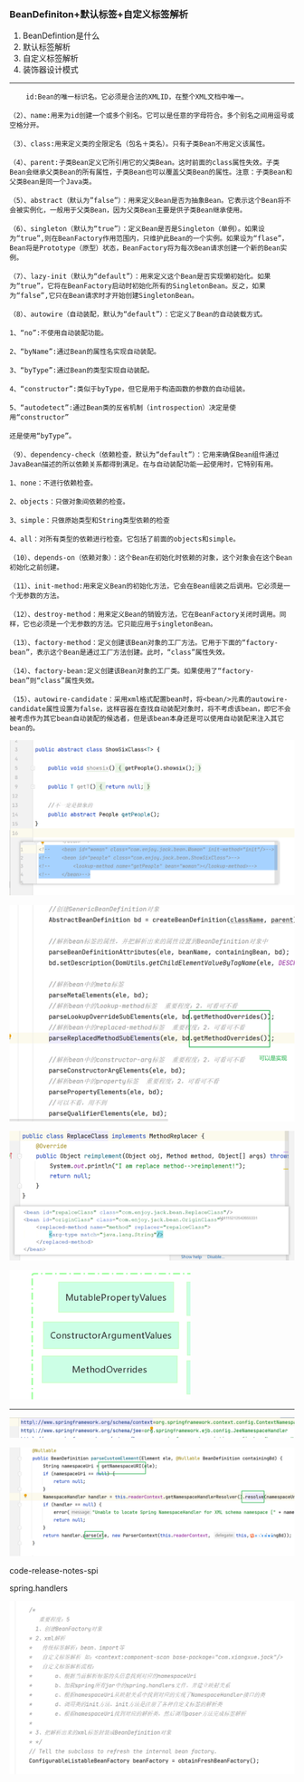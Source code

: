 ### BeanDefiniton+默认标签+自定义标签解析

1. BeanDefintion是什么
2. 默认标签解析
3. 自定义标签解析
4. 装饰器设计模式

------

```
    id:Bean的唯一标识名。它必须是合法的XMLID，在整个XML文档中唯一。

（2）、name:用来为id创建一个或多个别名。它可以是任意的字母符合。多个别名之间用逗号或空格分开。

（3）、class:用来定义类的全限定名（包名＋类名）。只有子类Bean不用定义该属性。

（4）、parent:子类Bean定义它所引用它的父类Bean。这时前面的class属性失效。子类Bean会继承父类Bean的所有属性，子类Bean也可以覆盖父类Bean的属性。注意：子类Bean和父类Bean是同一个Java类。

（5）、abstract（默认为”false”）：用来定义Bean是否为抽象Bean。它表示这个Bean将不会被实例化，一般用于父类Bean，因为父类Bean主要是供子类Bean继承使用。

（6）、singleton（默认为“true”）：定义Bean是否是Singleton（单例）。如果设为“true”,则在BeanFactory作用范围内，只维护此Bean的一个实例。如果设为“flase”，Bean将是Prototype（原型）状态，BeanFactory将为每次Bean请求创建一个新的Bean实例。

（7）、lazy-init（默认为“default”）：用来定义这个Bean是否实现懒初始化。如果为“true”，它将在BeanFactory启动时初始化所有的SingletonBean。反之，如果为“false”,它只在Bean请求时才开始创建SingletonBean。

（8）、autowire（自动装配，默认为“default”）：它定义了Bean的自动装载方式。

1、“no”:不使用自动装配功能。

2、“byName”:通过Bean的属性名实现自动装配。

3、“byType”:通过Bean的类型实现自动装配。

4、“constructor”:类似于byType，但它是用于构造函数的参数的自动组装。

5、“autodetect”:通过Bean类的反省机制（introspection）决定是使用“constructor”

还是使用“byType”。

（9）、dependency-check（依赖检查，默认为“default”）：它用来确保Bean组件通过JavaBean描述的所以依赖关系都得到满足。在与自动装配功能一起使用时，它特别有用。

1、none：不进行依赖检查。

2、objects：只做对象间依赖的检查。

3、simple：只做原始类型和String类型依赖的检查

4、all：对所有类型的依赖进行检查。它包括了前面的objects和simple。

（10）、depends-on（依赖对象）：这个Bean在初始化时依赖的对象，这个对象会在这个Bean初始化之前创建。

（11）、init-method:用来定义Bean的初始化方法，它会在Bean组装之后调用。它必须是一个无参数的方法。

（12）、destroy-method：用来定义Bean的销毁方法，它在BeanFactory关闭时调用。同样，它也必须是一个无参数的方法。它只能应用于singletonBean。

（13）、factory-method：定义创建该Bean对象的工厂方法。它用于下面的“factory-bean”，表示这个Bean是通过工厂方法创建。此时，“class”属性失效。

（14）、factory-bean:定义创建该Bean对象的工厂类。如果使用了“factory-bean”则“class”属性失效。

（15）、autowire-candidate：采用xml格式配置bean时，将<bean/>元素的autowire-candidate属性设置为false，这样容器在查找自动装配对象时，将不考虑该bean，即它不会被考虑作为其它bean自动装配的候选者，但是该bean本身还是可以使用自动装配来注入其它bean的。
```

![image-20221208105815678](2、BeanDefiniton+默认标签+自定义标签解析.assets/image-20221208105815678.png)

![image-20221208110943466](2、BeanDefiniton+默认标签+自定义标签解析.assets/image-20221208110943466.png)

![image-20221208111817493](2、BeanDefiniton+默认标签+自定义标签解析.assets/image-20221208111817493.png)

![image-20221208113239916](2、BeanDefiniton+默认标签+自定义标签解析.assets/image-20221208113239916.png)



------

![image-20221208142606565](2、BeanDefiniton+默认标签+自定义标签解析.assets/image-20221208142606565.png)

![image-20221208142652871](2、BeanDefiniton+默认标签+自定义标签解析.assets/image-20221208142652871.png)

code-release-notes-spi   

spring.handlers

![image-20221208150033277](2、BeanDefiniton+默认标签+自定义标签解析.assets/image-20221208150033277.png)

